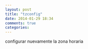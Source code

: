 ```yaml
---
layout: post
title: "tzconfig"
date: 2014-01-29 18:34
comments: true
categories: 
---
```

configurar nuevamente la zona horaria

